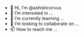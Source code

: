 - 👋 Hi, I’m @ashishcorvus
- 👀 I’m interested in ...
- 🌱 I’m currently learning ...
- 💞️ I’m looking to collaborate on ...
- 📫 How to reach me ...

<!---
ashishcorvus/ashishcorvus is a ✨ special ✨ repository because its `README.md` (this file) appears on your GitHub profile.
You can click the Preview link to take a look at your changes.
--->

